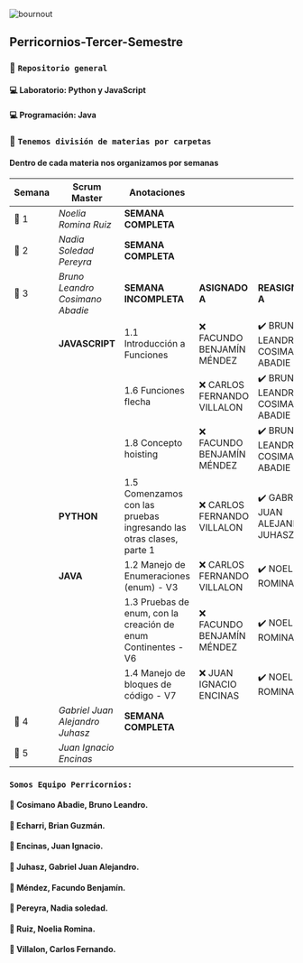 ![bournout](https://user-images.githubusercontent.com/111775575/230744405-58a87638-fcff-4885-8a94-8463a0996a3e.gif)

## Perricornios-Tercer-Semestre
### :unicorn: `Repositorio general`
####  :computer: Laboratorio: Python y JavaScript
####  :computer: Programación: Java

### :unicorn: `Tenemos división de materias por carpetas`
#### Dentro de cada materia nos organizamos por semanas

| **Semana** | **Scrum Master** | **Anotaciones** |  |  | 
| ---- | ---- | --- | --- | --- | 
| :pencil: 1 | *Noelia Romina Ruiz* | **SEMANA COMPLETA** |
| :pencil: 2 | *Nadia Soledad Pereyra* | **SEMANA COMPLETA** |
| :pencil: 3 | *Bruno Leandro Cosimano Abadie* | **SEMANA INCOMPLETA** | **ASIGNADO A**| **REASIGNADO A** |
| | **JAVASCRIPT** | 1.1 Introducción a Funciones | :x: FACUNDO BENJAMÍN MÉNDEZ | :heavy_check_mark: BRUNO LEANDRO COSIMANO ABADIE | 
| | | 1.6 Funciones flecha | :x: CARLOS FERNANDO VILLALON | :heavy_check_mark: BRUNO LEANDRO COSIMANO ABADIE |
| | | 1.8 Concepto hoisting | :x: FACUNDO BENJAMÍN MÉNDEZ | :heavy_check_mark: BRUNO LEANDRO COSIMANO ABADIE |
| | **PYTHON** | 1.5 Comenzamos con las pruebas ingresando las otras clases, parte 1 | :x: CARLOS FERNANDO VILLALON |  :heavy_check_mark: GABRIEL JUAN ALEJANDRO JUHASZ |
| | **JAVA** | 1.2 Manejo de Enumeraciones (enum) - V3 | :x: CARLOS FERNANDO VILLALON | :heavy_check_mark: NOELIA ROMINA RUIZ |
| | | 1.3 Pruebas de enum, con la creación de enum Continentes - V6 | :x: FACUNDO BENJAMÍN MÉNDEZ | :heavy_check_mark: NOELIA ROMINA RUIZ |
| | | 1.4 Manejo de bloques de código - V7 | :x: JUAN IGNACIO ENCINAS | :heavy_check_mark: NOELIA ROMINA RUIZ |
| :pencil: 4 | *Gabriel Juan Alejandro Juhasz* | **SEMANA COMPLETA** |
| :pencil: 5 | *Juan Ignacio Encinas* |

### `Somos Equipo Perricornios:`
#### :unicorn: Cosimano Abadie, Bruno Leandro.
#### :unicorn: Echarri, Brian Guzmán.
#### :unicorn: Encinas, Juan Ignacio.
#### :unicorn: Juhasz, Gabriel Juan Alejandro.
#### :unicorn: Méndez, Facundo Benjamín.
#### :unicorn: Pereyra, Nadia soledad.
#### :unicorn: Ruiz, Noelia Romina.
#### :unicorn: Villalon, Carlos Fernando.
